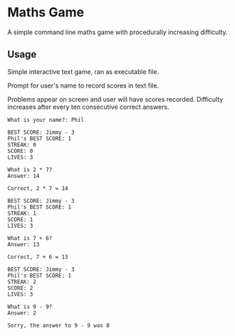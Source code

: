 # Maths Game
A simple command line maths game with procedurally increasing difficulty.

## Usage

Simple interactive text game, ran as executable file. 

Prompt for user's name to record scores in text file.

Problems appear on screen and user will have scores recorded. Difficulty increases after every ten consecutive correct answers.

```
What is your name?: Phil

BEST SCORE: Jimmy - 3
Phil's BEST SCORE: 1
STREAK: 0
SCORE: 0
LIVES: 3

What is 2 * 7?
Answer: 14

Correct, 2 * 7 = 14

BEST SCORE: Jimmy - 3
Phil's BEST SCORE: 1
STREAK: 1
SCORE: 1
LIVES: 3

What is 7 + 6?
Answer: 13

Correct, 7 + 6 = 13

BEST SCORE: Jimmy - 3
Phil's BEST SCORE: 1
STREAK: 2
SCORE: 2
LIVES: 3

What is 9 - 9?
Answer: 2

Sorry, the answer to 9 - 9 was 0

```
